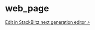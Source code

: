 # web_page

[Edit in StackBlitz next generation editor ⚡️](https://stackblitz.com/~/github.com/andyfree1/web_page)